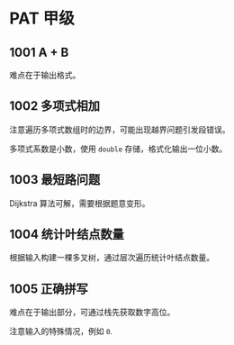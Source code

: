 # PAT 甲级

## 1001 A + B

难点在于输出格式。

## 1002 多项式相加

注意遍历多项式数组时的边界，可能出现越界问题引发段错误。

多项式系数是小数，使用 `double` 存储，格式化输出一位小数。

## 1003 最短路问题

Dijkstra 算法可解，需要根据题意变形。

## 1004 统计叶结点数量

根据输入构建一棵多叉树，通过层次遍历统计叶结点数量。

## 1005 正确拼写

难点在于输出部分，可通过栈先获取数字高位。

注意输入的特殊情况，例如 `0`.